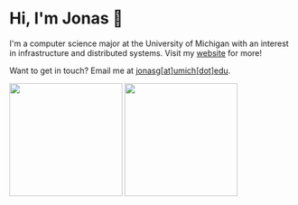 # Hi, I'm Jonas 👾

I'm a computer science major at the University of Michigan with an interest in infrastructure and distributed systems. Visit my [website](https://jonasiwnl.github.io) for more!

Want to get in touch? Email me at [jonasg\[at\]umich\[dot\]edu](mailto:jonasg@umich.edu).

<div>
  <img height="200" align="center" src="https://streak-stats.demolab.com?user=jonasiwnl&theme=tokyonight&border_radius=4.5" />
  <img height="200" align="center" src="https://github-readme-stats.vercel.app/api/top-langs/?username=jonasiwnl&layout=compact&theme=tokyonight&hide=astro" />
</div>
